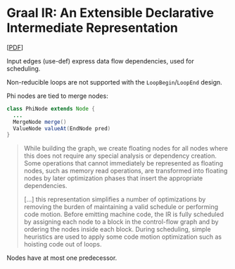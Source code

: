# Graal IR: An Extensible Declarative Intermediate Representation

[[PDF](https://ssw.jku.at/General/Staff/GD/APPLC-2013-paper_12.pdf)]

Input edges (use-def) express data flow dependencies, used for scheduling.

Non-reducible loops are not supported with the `LoopBegin`/`LoopEnd` design.

Phi nodes are tied to merge nodes:

```java
class PhiNode extends Node {
  ...
  MergeNode merge()
  ValueNode valueAt(EndNode pred)
}
```

> While building the graph, we create floating nodes for all nodes where this
> does not require any special analysis or dependency creation. Some operations
> that cannot immediately be represented as floating nodes, such as memory read
> operations, are transformed into floating nodes by later optimization phases
> that insert the appropriate dependencies.
>
> […] this representation simplifies a number of optimizations by removing the
> burden of maintaining a valid schedule or performing code motion. Before
> emitting machine code, the IR is fully scheduled by assigning each node to a
> block in the control-flow graph and by ordering the nodes inside each block.
> During scheduling, simple heuristics are used to apply some code motion
> optimization such as hoisting code out of loops.

Nodes have at most one predecessor.
